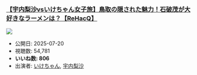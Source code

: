 ### [【宇内梨沙vsいけちゃん女子旅】鳥取の隠された魅力！石破茂が大好きなラーメンは？【ReHacQ】](https://www.youtube.com/watch?v=phNQGqZQuNE)
[![](https://img.youtube.com/vi/phNQGqZQuNE/sddefault.jpg)](https://www.youtube.com/watch?v=phNQGqZQuNE)
-   公開日: 2025-07-20
-   視聴数: 54,781
-   **いいね数: 806**
-   出演者: [いけちゃん](/rehacq_fan/people/いけちゃん "wikilink"), [宇内梨沙](/rehacq_fan/people/宇内梨沙 "wikilink")
